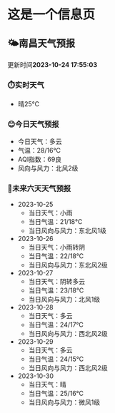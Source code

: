 # 这是一个信息页 
## 🌤️**南昌**天气预报
更新时间**2023-10-24 17:55:03**
### ⏱️实时天气
- 晴25℃
### 😊今日天气预报
- 今日天气：多云
- 气温：28/16℃
- AQI指数：69良
- 风向与风力：北风2级
### 🤩未来六天天气预报
- 2023-10-25
  - 当日天气：小雨
  - 当日气温：21/18℃
  - 当日风向与风力：东北风1级
- 2023-10-26
  - 当日天气：小雨转阴
  - 当日气温：22/18℃
  - 当日风向与风力：东北风2级
- 2023-10-27
  - 当日天气：阴转多云
  - 当日气温：23/18℃
  - 当日风向与风力：北风1级
- 2023-10-28
  - 当日天气：多云
  - 当日气温：24/17℃
  - 当日风向与风力：西北风2级
- 2023-10-29
  - 当日天气：多云
  - 当日气温：24/15℃
  - 当日风向与风力：西北风2级
- 2023-10-30
  - 当日天气：晴
  - 当日气温：25/16℃
  - 当日风向与风力：微风1级

